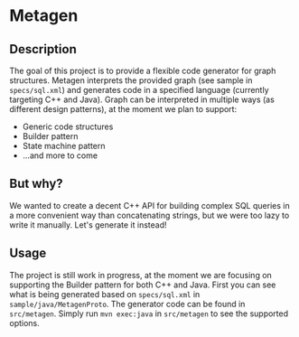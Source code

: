 # Metagen

## Description

The goal of this project is to provide a flexible code generator for graph structures.
Metagen interprets the provided graph (see sample in `specs/sql.xml`) and generates code in a specified language (currently targeting C++ and Java).
Graph can be interpreted in multiple ways (as different design patterns), at the moment we plan to support:
- Generic code structures
- Builder pattern
- State machine pattern
- ...and more to come

## But why?

We wanted to create a decent C++ API for building complex SQL queries in a more convenient way than concatenating strings, but we were too lazy to write it manually. Let's generate it instead!

## Usage

The project is still work in progress, at the moment we are focusing on supporting the Builder pattern for both C++ and Java.
First you can see what is being generated based on `specs/sql.xml` in `sample/java/MetagenProto`.
The generator code can be found in `src/metagen`.
Simply run `mvn exec:java` in `src/metagen` to see the supported options.
